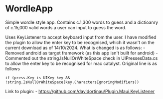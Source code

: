 # WordleApp
Simple wordle style app. Contains c.1,300 words to guess and a dictioanry of c.15,000 valid words a user can input to guess the word.

Uses KeyListener to accept keyboard input from the user. I have modified the plugin to allow the enter key to be recognised, which it wasn't on the current download as of 14/10/2024. What is changed is as follows:
    - Removed android as target framework (as this app isn't built for android)
    - Commented out the string.IsNullOrWhiteSpace check in UIPressesData.cs to allow the enter key to be recognised for mac catalyst. Original line is as follows

    if (press.Key is UIKey key && !string.IsNullOrWhiteSpace(key.CharactersIgnoringModifiers))

Link to plugin:
    - https://github.com/davidortinau/Plugin.Maui.KeyListener
